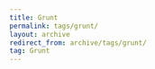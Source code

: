```yaml
---
title: Grunt
permalink: tags/grunt/
layout: archive
redirect_from: archive/tags/grunt/
tag: Grunt
---
```


